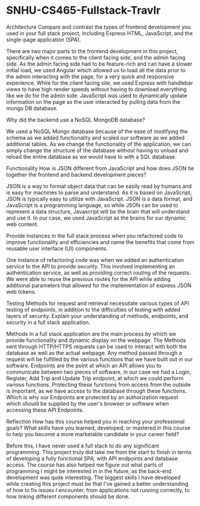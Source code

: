 # SNHU-CS465-Fullstack-Travlr

Architecture
Compare and contrast the types of frontend development you used in your full stack project, including Express HTML, JavaScript, and the single-page application (SPA).

  There are two major parts to the frontend development in this project, specifically when it comes to the client facing side, and the admin facing side. As the admin facing side had to be feature-rich and can have a slower initial load, we used Angular which allowed us to load all the data prior to the admin interacting with the page, for a very quick and responsive experience. While for the client facing site, we used Express with handlebar views to have high render speeds without having to download everything like we do for the admin side. JavaScript was used to dynamically update information on the page as the user interacted by pulling data from the mongo DB database. 

Why did the backend use a NoSQL MongoDB database?

  We used a NoSQL Mongo database because of the ease of modifying the schema as we added functionality and scaled our software as we added additional tables. As we change the functionality of the application, we can simply change the structure of the database without having to unload and reload the entire database as we would have to with a SQL database.  

Functionality
How is JSON different from JavaScript and how does JSON tie together the frontend and backend development pieces?

  JSON is a way to format object data that can be easily read by humans and is easy for machines to parse and understand. As it is based on JavaScript, JSON is typically easy to utilize with JavaScript. JSON is a data format, and JavaScript is a programming language, so while JSON can be used to represent a data structure, Javascript will be the brain that will understand and use it. In our case, we used JavaScript as the brains for our dynamic web content.

Provide instances in the full stack process when you refactored code to improve functionality and efficiencies and name the benefits that come from reusable user interface (UI) components.

  One instance of refactoring code was when we added an authentication service to the API to provide security. This involved implementing an authentication service, as well as providing correct routing of the requests. We were able to reuse the previous routes for the API while adding additional parameters that allowed for the implementation of express JSON web tokens.  
  

Testing
Methods for request and retrieval necessitate various types of API testing of endpoints, in addition to the difficulties of testing with added layers of security. Explain your understanding of methods, endpoints, and security in a full stack application.

  Methods in a full stack application are the main process by which we provide functionality and dynamic display on the webpage. The Methods sent through HTTP/HTTPS requests can be used to interact with both the database as well as the actual webpage. Any method passed through a request will be fulfilled by the various functions that we have built out in our software. Endpoints are the point at which an API allows you to communicate between two pieces of software, in our case we had a Login, Register, Add Trip and Update Trip endpoint, at which we could perform various functions. Protecting these functions from access from the outside is important, as we have access to the database through these functions. Which is why our Endpoints are protected by an authorization request which should be supplied by the user's browser or software when accessing these API Endpoints. 

Reflection
How has this course helped you in reaching your professional goals? What skills have you learned, developed, or mastered in this course to help you become a more marketable candidate in your career field?

  Before this, I have never used a full stack to do any significant programming. This project truly did take me from the start to finish in terms of developing a fully functional SPA, with API endpoints and database access. The course has also helped me figure out what parts of programming I might be interested in in the future, as the back-end development was quite interesting.  The biggest skills I have developed while creating this project must be that I've gained a better understanding of how to fix issues I encounter, from applications not running correctly, to how linking different components should be done.
